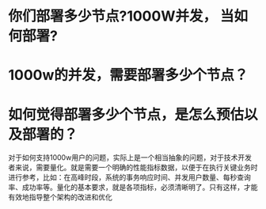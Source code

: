 # 你们部署多少节点?1000W并发， 当如何部署?
# 1000w的并发，需要部署多少个节点？
# 如何觉得部署多少个节点，是怎么预估以及部署的？
对于如何支持1000w用户的问题，实际上是一个相当抽象的问题，对于技术开发者来说，需要量化。就是需要一个明确的性能指标数据，以便于在执行关键业务时进行参考，比如：在高峰时段，系统的事务响应时间、并发用户数量、每秒查询率、成功率等。量化的基本要求，就是各项指标，必须清晰明了。只有这样，才能有效地指导整个架构的改进和优化

